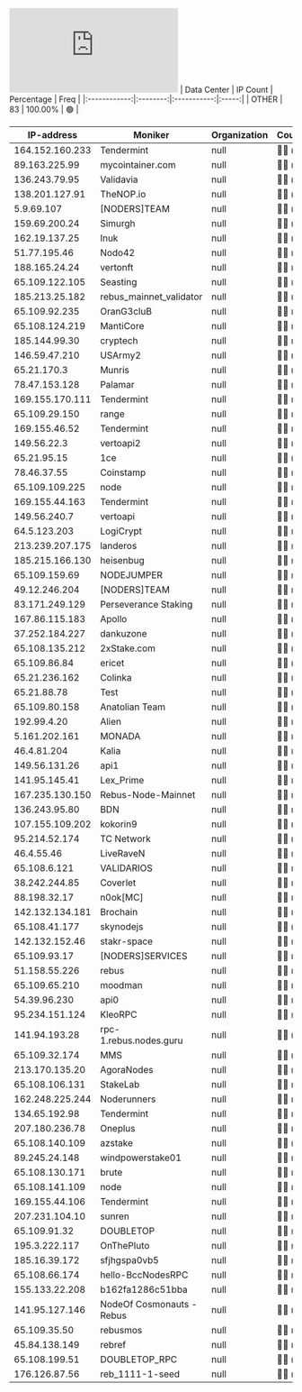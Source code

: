 ![Diagramm](https://github.com/obajay/StateSync-snapshots/blob/main/Projects/Rebus/1/README.md)
| Data Center | IP Count | Percentage | Freq |
|:------------:|:--------:|:-----------:|:-----:|
| OTHER | 83 | 100.00% | 🟢 |

<!-- START_TABLE -->
| IP-address | Moniker | Organization | Country | City |
|-------------|---------|---------------|---------|------|
| 164.152.160.233 | Tendermint | null | 🏴‍☠️ null | null |
| 89.163.225.99 | mycointainer.com | null | 🏴‍☠️ null | null |
| 136.243.79.95 | Validavia | null | 🏴‍☠️ null | null |
| 138.201.127.91 | TheNOP.io | null | 🏴‍☠️ null | null |
| 5.9.69.107 | [NODERS]TEAM | null | 🏴‍☠️ null | null |
| 159.69.200.24 | Simurgh | null | 🏴‍☠️ null | null |
| 162.19.137.25 | Inuk | null | 🏴‍☠️ null | null |
| 51.77.195.46 | Nodo42 | null | 🏴‍☠️ null | null |
| 188.165.24.24 | vertonft | null | 🏴‍☠️ null | null |
| 65.109.122.105 | Seasting | null | 🏴‍☠️ null | null |
| 185.213.25.182 | rebus_mainnet_validator | null | 🏴‍☠️ null | null |
| 65.109.92.235 | OranG3cluB | null | 🏴‍☠️ null | null |
| 65.108.124.219 | MantiCore | null | 🏴‍☠️ null | null |
| 185.144.99.30 | cryptech | null | 🏴‍☠️ null | null |
| 146.59.47.210 | USArmy2 | null | 🏴‍☠️ null | null |
| 65.21.170.3 | Munris | null | 🏴‍☠️ null | null |
| 78.47.153.128 | Palamar | null | 🏴‍☠️ null | null |
| 169.155.170.111 | Tendermint | null | 🏴‍☠️ null | null |
| 65.109.29.150 | range | null | 🏴‍☠️ null | null |
| 169.155.46.52 | Tendermint | null | 🏴‍☠️ null | null |
| 149.56.22.3 | vertoapi2 | null | 🏴‍☠️ null | null |
| 65.21.95.15 | 1ce | null | 🏴‍☠️ null | null |
| 78.46.37.55 | Coinstamp | null | 🏴‍☠️ null | null |
| 65.109.109.225 | node | null | 🏴‍☠️ null | null |
| 169.155.44.163 | Tendermint | null | 🏴‍☠️ null | null |
| 149.56.240.7 | vertoapi | null | 🏴‍☠️ null | null |
| 64.5.123.203 | LogiCrypt | null | 🏴‍☠️ null | null |
| 213.239.207.175 | landeros | null | 🏴‍☠️ null | null |
| 185.215.166.130 | heisenbug | null | 🏴‍☠️ null | null |
| 65.109.159.69 | NODEJUMPER | null | 🏴‍☠️ null | null |
| 49.12.246.204 | [NODERS]TEAM | null | 🏴‍☠️ null | null |
| 83.171.249.129 | Perseverance Staking | null | 🏴‍☠️ null | null |
| 167.86.115.183 | Apollo | null | 🏴‍☠️ null | null |
| 37.252.184.227 | dankuzone | null | 🏴‍☠️ null | null |
| 65.108.135.212 | 2xStake.com | null | 🏴‍☠️ null | null |
| 65.109.86.84 | ericet | null | 🏴‍☠️ null | null |
| 65.21.236.162 | Colinka | null | 🏴‍☠️ null | null |
| 65.21.88.78 | Test | null | 🏴‍☠️ null | null |
| 65.109.80.158 | Anatolian Team | null | 🏴‍☠️ null | null |
| 192.99.4.20 | Alien | null | 🏴‍☠️ null | null |
| 5.161.202.161 | MONADA | null | 🏴‍☠️ null | null |
| 46.4.81.204 | Kalia | null | 🏴‍☠️ null | null |
| 149.56.131.26 | api1 | null | 🏴‍☠️ null | null |
| 141.95.145.41 | Lex_Prime | null | 🏴‍☠️ null | null |
| 167.235.130.150 | Rebus-Node-Mainnet | null | 🏴‍☠️ null | null |
| 136.243.95.80 | BDN | null | 🏴‍☠️ null | null |
| 107.155.109.202 | kokorin9 | null | 🏴‍☠️ null | null |
| 95.214.52.174 | TC Network | null | 🏴‍☠️ null | null |
| 46.4.55.46 | LiveRaveN | null | 🏴‍☠️ null | null |
| 65.108.6.121 | VALIDARIOS | null | 🏴‍☠️ null | null |
| 38.242.244.85 | Coverlet | null | 🏴‍☠️ null | null |
| 88.198.32.17 | n0ok[MC] | null | 🏴‍☠️ null | null |
| 142.132.134.181 | Brochain | null | 🏴‍☠️ null | null |
| 65.108.41.177 | skynodejs | null | 🏴‍☠️ null | null |
| 142.132.152.46 | stakr-space | null | 🏴‍☠️ null | null |
| 65.109.93.17 | [NODERS]SERVICES | null | 🏴‍☠️ null | null |
| 51.158.55.226 | rebus | null | 🏴‍☠️ null | null |
| 65.109.65.210 | moodman | null | 🏴‍☠️ null | null |
| 54.39.96.230 | api0 | null | 🏴‍☠️ null | null |
| 95.234.151.124 | KleoRPC | null | 🏴‍☠️ null | null |
| 141.94.193.28 | rpc-1.rebus.nodes.guru | null | 🏴‍☠️ null | null |
| 65.109.32.174 | MMS | null | 🏴‍☠️ null | null |
| 213.170.135.20 | AgoraNodes | null | 🏴‍☠️ null | null |
| 65.108.106.131 | StakeLab | null | 🏴‍☠️ null | null |
| 162.248.225.244 | Noderunners | null | 🏴‍☠️ null | null |
| 134.65.192.98 | Tendermint | null | 🏴‍☠️ null | null |
| 207.180.236.78 | Oneplus | null | 🏴‍☠️ null | null |
| 65.108.140.109 | azstake | null | 🏴‍☠️ null | null |
| 89.245.24.148 | windpowerstake01 | null | 🏴‍☠️ null | null |
| 65.108.130.171 | brute | null | 🏴‍☠️ null | null |
| 65.108.141.109 | node | null | 🏴‍☠️ null | null |
| 169.155.44.106 | Tendermint | null | 🏴‍☠️ null | null |
| 207.231.104.10 | sunren | null | 🏴‍☠️ null | null |
| 65.109.91.32 | DOUBLETOP | null | 🏴‍☠️ null | null |
| 195.3.222.117 | OnThePluto | null | 🏴‍☠️ null | null |
| 185.16.39.172 | sfjhgspa0vb5 | null | 🏴‍☠️ null | null |
| 65.108.66.174 | hello-BccNodesRPC | null | 🏴‍☠️ null | null |
| 155.133.22.208 | b162fa1286c51bba | null | 🏴‍☠️ null | null |
| 141.95.127.146 | NodeOf Cosmonauts - Rebus | null | 🏴‍☠️ null | null |
| 65.109.35.50 | rebusmos | null | 🏴‍☠️ null | null |
| 45.84.138.149 | rebref | null | 🏴‍☠️ null | null |
| 65.108.199.51 | DOUBLETOP_RPC | null | 🏴‍☠️ null | null |
| 176.126.87.56 | reb_1111-1-seed | null | 🏴‍☠️ null | null |

<!-- END_TABLE -->